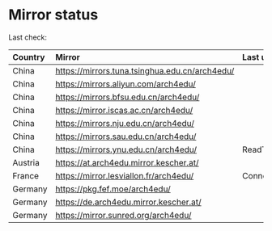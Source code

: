 <script src="./time.js"></script>
# Mirror status
Last check: <script type="text/javascript">localize(1681871735.0047708);</script>

|Country|Mirror|Last update|
|:------|:-----|:----------|
|China|https://mirrors.tuna.tsinghua.edu.cn/arch4edu/|<script type="text/javascript">localize(1681799641);</script>|
|China|https://mirrors.aliyun.com/arch4edu/|<script type="text/javascript">localize(1681799641);</script>|
|China|https://mirrors.bfsu.edu.cn/arch4edu/|<script type="text/javascript">localize(1681799641);</script>|
|China|https://mirror.iscas.ac.cn/arch4edu/|<script type="text/javascript">localize(1681799641);</script>|
|China|https://mirrors.nju.edu.cn/arch4edu/|<script type="text/javascript">localize(1681799641);</script>|
|China|https://mirrors.sau.edu.cn/arch4edu/|<script type="text/javascript">localize(1673850842);</script>|
|China|https://mirrors.ynu.edu.cn/arch4edu/|ReadTimeout|
|Austria|https://at.arch4edu.mirror.kescher.at/|<script type="text/javascript">localize(1681799641);</script>|
|France|https://mirror.lesviallon.fr/arch4edu/|ConnectTimeout|
|Germany|https://pkg.fef.moe/arch4edu/|<script type="text/javascript">localize(1681799641);</script>|
|Germany|https://de.arch4edu.mirror.kescher.at/|<script type="text/javascript">localize(1681799641);</script>|
|Germany|https://mirror.sunred.org/arch4edu/|<script type="text/javascript">localize(1681799641);</script>|

<script src="./tablefilter/tablefilter.js"></script>
<script src="./table.js"></script>